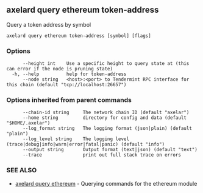 ## axelard query ethereum token-address

Query a token address by symbol

```
axelard query ethereum token-address [symbol] [flags]
```

### Options

```
      --height int    Use a specific height to query state at (this can error if the node is pruning state)
  -h, --help          help for token-address
      --node string   <host>:<port> to Tendermint RPC interface for this chain (default "tcp://localhost:26657")
```

### Options inherited from parent commands

```
      --chain-id string     The network chain ID (default "axelar")
      --home string         directory for config and data (default "$HOME/.axelar")
      --log_format string   The logging format (json|plain) (default "plain")
      --log_level string    The logging level (trace|debug|info|warn|error|fatal|panic) (default "info")
      --output string       Output format (text|json) (default "text")
      --trace               print out full stack trace on errors
```

### SEE ALSO

- [axelard query ethereum](axelard_query_ethereum.md)	 - Querying commands for the ethereum module
